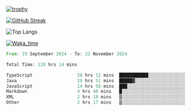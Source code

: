 <!--
**ren-joey/ren-joey** is a ✨ _special_ ✨ repository because its `README.md` (this file) appears on your GitHub profile.

Here are some ideas to get you started:

- 🔭 I’m currently working on ...
- 🌱 I’m currently learning ...
- 👯 I’m looking to collaborate on ...
- 🤔 I’m looking for help with ...
- 💬 Ask me about ...
- 📫 How to reach me: ...
- 😄 Pronouns: ...
- ⚡ Fun fact: ...
-->

[![trophy](https://github-profile-trophy.vercel.app/?username=ren-joey&theme=darkhub&column=5)](https://github.com/ren-joey)

[![GitHub Streak](https://streak-stats.demolab.com/?user=ren-joey&theme=dark)](https://github.com/ren-joey)

![Top Langs](https://github-readme-stats.vercel.app/api/top-langs?username=ren-joey&show_icons=true&layout=compact&locale=en&hide=html,CSS,scss,Pug,Twig&theme=dark)

[![Waka_time](https://github-readme-stats.vercel.app/api/wakatime?username=joeyren&theme=dark)](https://github.com/ren-joey)

<!--START_SECTION:waka-->

```rust
From: 19 September 2024 - To: 22 November 2024

Total Time: 128 hrs 14 mins

TypeScript                 58 hrs 12 mins  ███████████░░░░░░░░░░░░░░   44.59 %
Java                       29 hrs 51 mins  █████▓░░░░░░░░░░░░░░░░░░░   22.87 %
JavaScript                 14 hrs 58 mins  ███░░░░░░░░░░░░░░░░░░░░░░   11.47 %
Markdown                   4 hrs 40 mins   █░░░░░░░░░░░░░░░░░░░░░░░░   03.59 %
XML                        2 hrs 18 mins   ▒░░░░░░░░░░░░░░░░░░░░░░░░   01.77 %
Other                      2 hrs 17 mins   ▒░░░░░░░░░░░░░░░░░░░░░░░░   01.76 %
```

<!--END_SECTION:waka-->
